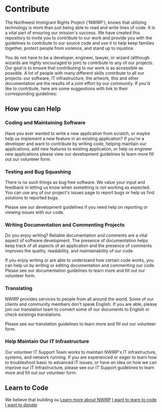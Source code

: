 # Contribute

The Northwest Immigrant Rights Project ('NWIRP'), knows that utilizing technology is more than just being able to read and write lines of code. It is a vital part of ensuring our mission's success. We have created this repository to invite you to contribute to our work and provide you with the guidelines to contribute to our source code and use it to help keep families together, protect people from violence, and stand up to injustice.

You do not have to be a developer, engineer, lawyer, or wizard (although wizards are highly encouraged to join) to contribute to any of our projects. Our goal is to ensure that contributing to our work is as accessible as possible. A lot of people with many different skills contribute to all our projects: our software, IT infrastructure, the artwork, this and other documentation are the results of a joint effort by our community. If you'd like to contribute, here are some suggestions with link to their corresponding guidelines:

## How you can Help

### Coding and Maintaining Software

Have you ever wanted to write a new application from scratch, or maybe help us implement a new feature in an existing application? If you're a developer and want to contribute by writing code, helping maintain our applications, add new features to existing application, or help us engineer new applications please view our development guidelines to learn more fill out our volunteer form.

### Testing and Bug Squashing

There is no such things as bug free software. We value your input and feedback in letting us know when something is not working as expected. You can use any of our project's issues page to report bugs or help us find solutions to reported bugs.

Please see our development guidelines if you need help on reporting or viewing issues with our code.

### Writing Documentation and Commenting Projects

Do you enjoy writing? Reliable documentation and comments are a vital aspect of software development. The presence of documentation helps keep track of all aspects of an application and the presence of comments improves the quality, readability, and maintainability of our code.

If you enjoy writing or are able to understand how certain code works, you can help us by writing or editing documentation and commenting our code. Please see our documentation guidelines to learn more and fill out our volunteer form.

### Translating

NWIRP provides services to people from all around the world. Some of our clients and community members don't speak English. If you are able, please join our translation team to convert some of our documents to English or check existings translations.

Please see our translation guidelines to learn more and fill out our volunteer form.

### Help Maintain Our IT Infrastructure

Our volunteer IT Support Team works to maintain NWIRP's IT infrastructure, systems, and network running. If you are experienced or eager to learn how to troubleshoot basic to advanced IT issues, or have an idea on how we can improve our IT Infrastructure, please see our IT Support guidelines to learn more and fill out our volunteer form.

## Learn to Code

We believe that building ou
[Learn more about NWIRP](../README.md)
[I want to learn to code](learn/learn.md)
[I want to donate](https://nwirp.org/donate/)

